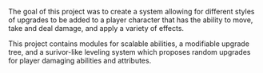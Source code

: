 The goal of this project was to create a system allowing for different styles of upgrades to be added to a player character that has the ability to move, take and deal damage, and apply a variety of effects. 

This project contains modules for scalable abilities, a modifiable upgrade tree, and a surivor-like leveling system which proposes random upgrades for player damaging abilities and attributes.
